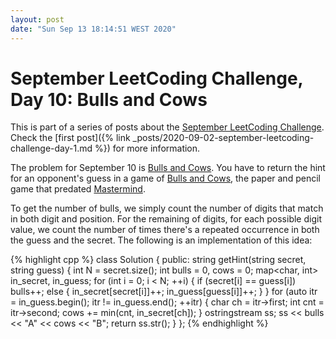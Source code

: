 ```yaml
---
layout: post
date: "Sun Sep 13 18:14:51 WEST 2020"
---
```


# September LeetCoding Challenge, Day 10: Bulls and Cows

<div class="message" markdown="1">

This is part of a series of posts about the [September LeetCoding
Challenge][september-challenge]. Check the [first post]({% link
_posts/2020-09-02-september-leetcoding-challenge-day-1.md %}) for more
information.

</div>

The problem for September 10 is [Bulls and Cows][problem]. You have to return
the hint for an opponent's guess in a game of [Bulls and Cows][bulls-and-cows],
the paper and pencil game that predated [Mastermind][mastermind].

To get the number of bulls, we simply count the number of digits that match in
both digit and position. For the remaining of digits, for each possible digit
value, we count the number of times there's a repeated occurrence in both the
guess and the secret. The following is an implementation of this idea:

{% highlight cpp %}
class Solution {
public:
  string getHint(string secret, string guess) {
    int N = secret.size();
    int bulls = 0, cows = 0;
    map<char, int> in_secret, in_guess;
    for (int i = 0; i < N; ++i) {
      if (secret[i] == guess[i])
        bulls++;
      else {
        in_secret[secret[i]]++;
        in_guess[guess[i]]++;
      }
    }
    for (auto itr = in_guess.begin(); itr != in_guess.end(); ++itr) {
      char ch = itr->first;
      int cnt = itr->second;
      cows += min(cnt, in_secret[ch]);
    }
    ostringstream ss;
    ss << bulls << "A" << cows << "B";
    return ss.str();
  }
};
{% endhighlight %}

[mastermind]: https://en.wikipedia.org/wiki/Mastermind_(board_game)
[bulls-and-cows]: https://en.wikipedia.org/wiki/Bulls_and_Cows
[problem]: https://leetcode.com/problems/bulls-and-cows/
[september-challenge]: https://leetcode.com/explore/challenge/card/september-leetcoding-challenge/
